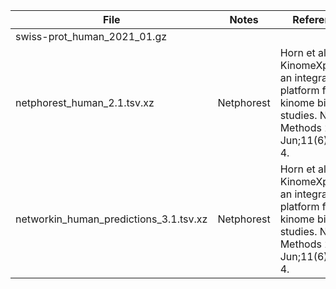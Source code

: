 | File | Notes | Reference | License |
|------|-----------------|-----------|---------|
|  swiss-prot\_human\_2021_01.gz    |                 |           |         |
|     netphorest\_human\_2.1.tsv.xz | Netphorest                 |      Horn et al., KinomeXplorer: an integrated platform for kinome biology studies. Nature Methods 2014 Jun;11(6):603–4.     |       n/a  |
|   networkin\_human\_predictions\_3.1.tsv.xz   |  Netphorest               |     Horn et al., KinomeXplorer: an integrated platform for kinome biology studies. Nature Methods 2014 Jun;11(6):603–4.      | n/a         |
